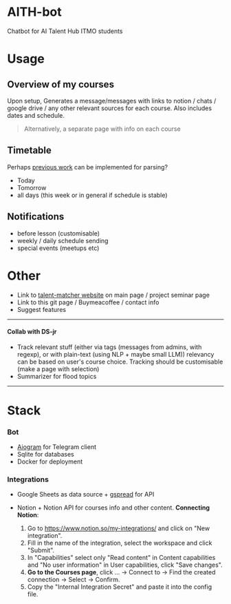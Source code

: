 # AITH-bot
Chatbot for AI Talent Hub ITMO students

# Usage
## Overview of my courses
Upon setup, Generates a message/messages with links to notion / chats / google drive / any other relevant sources 
for each course. Also includes dates and schedule.

> Alternatively, a separate page with info on each course

## Timetable

Perhaps [previous work](https://github.com/Samoed/itmo-ai-timetable-ics/tree/main) can be implemented for parsing?

- Today
- Tomorrow
- all days (this week or in general if schedule is stable)

## Notifications
- before lesson (customisable)
- weekly / daily schedule sending
- special events (meetups etc)

# Other
- Link to [talent-matcher website](https://www.talent-match.ru/) on main page / project seminar page
- Link to this git page / Buymeacoffee / contact info
- Suggest features

---

#### Collab with DS-jr
- Track relevant stuff (either via tags (messages from admins, with regexp), or with plain-text (using NLP + maybe small LLM))
    relevancy can be based on user's course choice. Tracking should be customisable (make a page with selection)
- Summarizer for flood topics

---

# Stack
### Bot
- [Aiogram](https://docs.aiogram.dev/en/latest/) for Telegram client
- Sqlite for databases
- Docker for deployment

### Integrations
- Google Sheets as data source + [gspread](https://github.com/burnash/gspread) for API

- Notion + Notion API for courses info and other content. **Connecting Notion**:
  1. Go to https://www.notion.so/my-integrations/ and click on "New integration".
  2. Fill in the name of the integration, select the workspace and click "Submit".
  3. In "Capabilities" select only "Read content" in Content capabilities and "No user information" in User capabilities, click "Save changes".
  4. **Go to the Courses page**, click ... → Connect to → Find the created connection → Select → Confirm.
  5. Copy the "Internal Integration Secret" and paste it into the config file.
